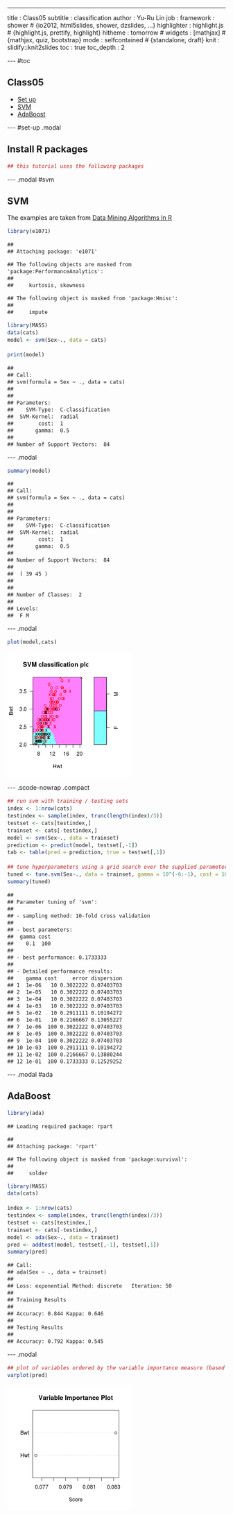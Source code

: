 ---
title       : Class05
subtitle    : classification
author      : Yu-Ru Lin
job         : 
framework   : shower        # {io2012, html5slides, shower, dzslides, ...}
highlighter : highlight.js  # {highlight.js, prettify, highlight}
hitheme     : tomorrow      # 
widgets     : [mathjax]            # {mathjax, quiz, bootstrap}
mode        : selfcontained # {standalone, draft}
knit        : slidify::knit2slides
toc         : true
toc_depth   : 2

--- #toc
## Class05

* [Set up](#set-up)
* [SVM](#svm)
* [AdaBoost](#ada)

--- #set-up .modal 

## Install R packages

```r
## this tutorial uses the following packages
```

--- .modal #svm
## SVM
The examples are taken from [Data Mining Algorithms In R](http://en.wikibooks.org/wiki/Data_Mining_Algorithms_In_R)


```r
library(e1071)
```

```
## 
## Attaching package: 'e1071'
```

```
## The following objects are masked from 'package:PerformanceAnalytics':
## 
##     kurtosis, skewness
```

```
## The following object is masked from 'package:Hmisc':
## 
##     impute
```

```r
library(MASS)
data(cats)
model <- svm(Sex~., data = cats)

print(model)
```

```
## 
## Call:
## svm(formula = Sex ~ ., data = cats)
## 
## 
## Parameters:
##    SVM-Type:  C-classification 
##  SVM-Kernel:  radial 
##        cost:  1 
##       gamma:  0.5 
## 
## Number of Support Vectors:  84
```

--- .modal

```r
summary(model)
```

```
## 
## Call:
## svm(formula = Sex ~ ., data = cats)
## 
## 
## Parameters:
##    SVM-Type:  C-classification 
##  SVM-Kernel:  radial 
##        cost:  1 
##       gamma:  0.5 
## 
## Number of Support Vectors:  84
## 
##  ( 39 45 )
## 
## 
## Number of Classes:  2 
## 
## Levels: 
##  F M
```

--- .modal

```r
plot(model,cats)
```

![plot of chunk class05-chunk-4](assets/fig/class05-chunk-4-1.png)

--- .scode-nowrap .compact

```r
## run svm with training / testing sets
index <- 1:nrow(cats)
testindex <- sample(index, trunc(length(index)/3))
testset <- cats[testindex,]
trainset <- cats[-testindex,]
model <- svm(Sex~., data = trainset)
prediction <- predict(model, testset[,-1])
tab <- table(pred = prediction, true = testset[,1])

## tune hyperparameters using a grid search over the supplied parameter ranges
tuned <- tune.svm(Sex~., data = trainset, gamma = 10^(-6:-1), cost = 10^(1:2))
summary(tuned)
```

```
## 
## Parameter tuning of 'svm':
## 
## - sampling method: 10-fold cross validation 
## 
## - best parameters:
##  gamma cost
##    0.1  100
## 
## - best performance: 0.1733333 
## 
## - Detailed performance results:
##    gamma cost     error dispersion
## 1  1e-06   10 0.3022222 0.07403703
## 2  1e-05   10 0.3022222 0.07403703
## 3  1e-04   10 0.3022222 0.07403703
## 4  1e-03   10 0.3022222 0.07403703
## 5  1e-02   10 0.2911111 0.10194272
## 6  1e-01   10 0.2166667 0.13055227
## 7  1e-06  100 0.3022222 0.07403703
## 8  1e-05  100 0.3022222 0.07403703
## 9  1e-04  100 0.3022222 0.07403703
## 10 1e-03  100 0.2911111 0.10194272
## 11 1e-02  100 0.2166667 0.13880244
## 12 1e-01  100 0.1733333 0.12529252
```

--- .modal #ada
## AdaBoost


```r
library(ada)
```

```
## Loading required package: rpart
```

```
## 
## Attaching package: 'rpart'
```

```
## The following object is masked from 'package:survival':
## 
##     solder
```

```r
library(MASS)
data(cats)

index <- 1:nrow(cats)
testindex <- sample(index, trunc(length(index)/3))
testset <- cats[testindex,]
trainset <- cats[-testindex,]
model <- ada(Sex~., data = trainset)
pred <- addtest(model, testset[,-1], testset[,1])
summary(pred)
```

```
## Call:
## ada(Sex ~ ., data = trainset)
## 
## Loss: exponential Method: discrete   Iteration: 50 
## 
## Training Results
## 
## Accuracy: 0.844 Kappa: 0.646 
## 
## Testing Results
## 
## Accuracy: 0.792 Kappa: 0.545
```

--- .modal

```r
## plot of variables ordered by the variable importance measure (based on improvement)
varplot(pred)
```

![plot of chunk class05-chunk-7](assets/fig/class05-chunk-7-1.png)

